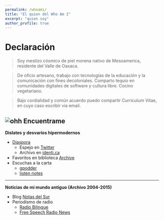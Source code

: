 ```yaml
---
permalink: /whoami/
title: "El quien del Who Am I"
excerpt: "quien soy"
author_profile: true
---
```


# Declaración
> Soy mestizo cósmico de piel morena nativo de Mesoamerica, residente del Valle de Oaxaca.

> De oficio artesano, trabajo con tecnologías de la educación y la comunicación con fines decoloniales. Comparto tequio en comunidades digitales de software y cultura libre. Cocino vegetariano.

> Bajo cordialidad y común acuerdo puedo compartir Curriculum Vitae, en cuyo caso escribir via email.

## ![ohh](https://web.archive.org/web/20091027042652/http://www.geocities.com/neda97a/tn_arrow33.gif) Encuentrame

__Dislates y desvaríos hipermodernos__

- [Diaspora](http://diasp.org/u/vlax "Mis medios a medias")
	- Espejo en [Twitter](https://twitter.com/vlax_)
	- Archivo en [identi.ca](https://identi.ca/vlax)
- Favoritos en biblioteca [Archive](https://archive.org/details/fav-vlax)
- Escuchas a la carta
	- [gpodder](https://gpodder.net/user/vlax/)
	- [listen notes](https://www.listennotes.com/@vlax/)

---

__Noticias de mi mundo antiguo (Archivo 2004-2015)__

- Blog [Notas del Sur](http://notasdelsur.wordpress.com)
- Periodismo de radio
	- [Radio Bilingue](http://is.gd/rbvfg)
	- [Free Speech Radio News](https://fsrn.org/search/node/vladimir+flores)
